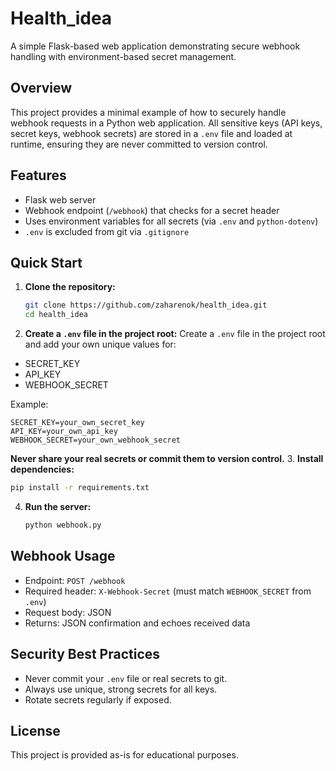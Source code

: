 # Health_idea

A simple Flask-based web application demonstrating secure webhook handling with environment-based secret management.

## Overview

This project provides a minimal example of how to securely handle webhook requests in a Python web application. All sensitive keys (API keys, secret keys, webhook secrets) are stored in a `.env` file and loaded at runtime, ensuring they are never committed to version control.

## Features
- Flask web server
- Webhook endpoint (`/webhook`) that checks for a secret header
- Uses environment variables for all secrets (via `.env` and `python-dotenv`)
- `.env` is excluded from git via `.gitignore`

## Quick Start

1. **Clone the repository:**
   ```sh
   git clone https://github.com/zaharenok/health_idea.git
   cd health_idea
   ```
2. **Create a `.env` file in the project root:**
   Create a `.env` file in the project root and add your own unique values for:

- SECRET_KEY
- API_KEY
- WEBHOOK_SECRET

Example:
```env
SECRET_KEY=your_own_secret_key
API_KEY=your_own_api_key
WEBHOOK_SECRET=your_own_webhook_secret
```

**Never share your real secrets or commit them to version control.**
3. **Install dependencies:**
   ```sh
   pip install -r requirements.txt
   ```
4. **Run the server:**
   ```sh
   python webhook.py
   ```

## Webhook Usage
- Endpoint: `POST /webhook`
- Required header: `X-Webhook-Secret` (must match `WEBHOOK_SECRET` from `.env`)
- Request body: JSON
- Returns: JSON confirmation and echoes received data

## Security Best Practices
- Never commit your `.env` file or real secrets to git.
- Always use unique, strong secrets for all keys.
- Rotate secrets regularly if exposed.

## License
This project is provided as-is for educational purposes.
